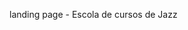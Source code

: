 <p alingn="center">
    landing page - Escola de cursos de Jazz
</p>

<p>
    <img src".github/Desktop-version.jpg">
</p>
